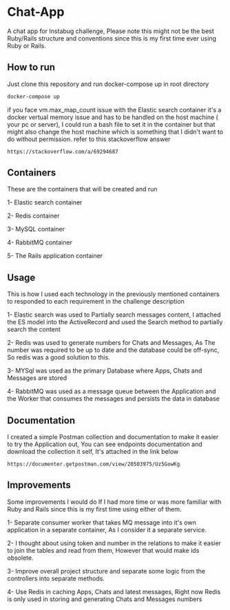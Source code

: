 # Chat-App

A chat app for Instabug challenge, Please note this might not be the best Ruby/Rails structure and conventions since this is my first time ever using Ruby or Rails.

## How to run

Just clone this repository and run docker-compose up in root directory

```bash
docker-compose up
```

if you face vm.max_map_count issue with the Elastic search container it's a docker vertual memory issue and has to be handled on the host machine ( your pc or server), I could run a bash file to set it in the container but that might also change the host machine which is something that I didn't want to do without permission. refer to this stackoverflow answer

```
https://stackoverflow.com/a/69294687
```

## Containers

These are the containers that will be created and run

1- Elastic search container

2- Redis container

3- MySQL container

4- RabbitMQ container

5- The Rails application container

## Usage
This is how I used each technology in the previously mentioned containers to responded to each requirement in the challenge description

1- Elastic search was used to Partially search messages content, I attached the ES model into the ActiveRecord and used the Search method to partially search the content

2- Redis was used to generate numbers for Chats and Messages, As The number was required to be up to date and the database could be off-sync, So redis was a good solution to this.

3- MYSql was used as the primary Database where Apps, Chats and Messages are stored

4- RabbitMQ was used as a message queue between the Application and the Worker that consumes the messages and persists the data in database


## Documentation
I created a simple Postman collection and documentation to make it easier to try the Application out, You can see endpoints documentation and download the collection it self, It's attached in the link below

```
https://documenter.getpostman.com/view/20503975/Uz5GowKg
```

## Improvements

Some improvements I would do If I had more time or was more familiar with Ruby and Rails since this is my first time using either of them.

1- Separate consumer worker that takes MQ message into it's own application in a separate container, As I consider it a separate service.

2- I thought about using token and number in the relations to make it easier to join the tables and read from them, However that would make ids obsolete.

3- Improve overall project structure and separate some logic from the controllers into separate methods.

4- Use Redis in caching Apps, Chats and latest messages, Right now Redis is only used in storing and generating Chats and Messages numbers 
